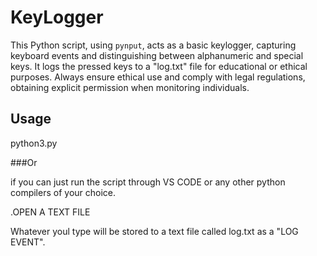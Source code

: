 # KeyLogger
This Python script, using `pynput`, acts as a basic keylogger, capturing keyboard events and distinguishing between alphanumeric and special keys. It logs the pressed keys to a "log.txt" file for educational or ethical purposes. Always ensure ethical use and comply with legal regulations, obtaining explicit permission when monitoring individuals.



## Usage

python3.py

###Or

if you can just run the script through VS CODE or any other python compilers of your choice.

.OPEN A TEXT FILE

Whatever youl type will be stored to a text file called log.txt as a "LOG EVENT". 
